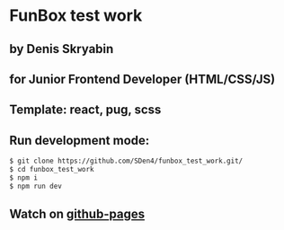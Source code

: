 # FunBox test work
## by Denis Skryabin
## for Junior Frontend Developer (HTML/CSS/JS)

##  Template: react, pug, scss

##  Run development mode:
```sh
$ git clone https://github.com/SDen4/funbox_test_work.git/
$ cd funbox_test_work
$ npm i
$ npm run dev
```
## Watch on [github-pages](https://sden4.github.io/funbox_test_work/)